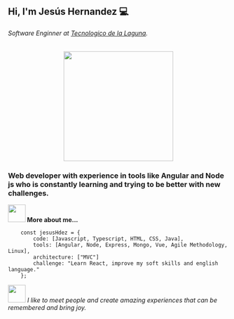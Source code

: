 ## Hi, I'm Jesús Hernandez :computer:
###### Software Enginner at [Tecnologico de la Laguna](http://www.itlalaguna.edu.mx/ "Tecnologico de la Laguna").

<div>
    <p style = 'text-align:center;'>
    <img src="https://media4.giphy.com/media/SWoSkN6DxTszqIKEqv/giphy.gif?cid=ecf05e47p2xa7pwfvovozwc12r7ssdgmwjowte1rwa9inn4l&rid=giphy.gif&ct=g?format=jpg&name=small" width="250px">
    </p>
<div/>

### Web developer with experience in tools like Angular and Node js who is constantly learning and trying to be better with new challenges. 

<div>
    <p style = 'font-weight: bold;'>
    <img src="https://cdn-icons-png.flaticon.com/512/5828/5828033.png?format=jpg&name=small" width         ="40px"> 
    More about me...
    <p/>
<div/>

```
    const jesusHdez = {
        code: [Javascript, Typescript, HTML, CSS, Java],
        tools: [Angular, Node, Express, Mongo, Vue, Agile Methodology, Linux],
        architecture: ["MVC"]
        challenge: "Learn React, improve my soft skills and english language."
    };
```

<div>
    <p style = 'font-style: italic'>
    <img src="https://cdn-icons-png.flaticon.com/512/5828/5828043.png?format=jpg&name=small" width         ="40px">
    I like to meet people and create amazing experiences that can be remembered and bring joy.
    <p/>
<div/>

